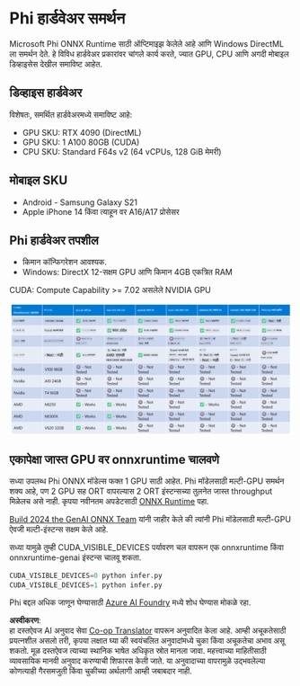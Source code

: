 <!--
CO_OP_TRANSLATOR_METADATA:
{
  "original_hash": "8cdc17ce0f10535da30b53d23fe1a795",
  "translation_date": "2025-07-16T18:24:21+00:00",
  "source_file": "md/01.Introduction/01/01.Hardwaresupport.md",
  "language_code": "mr"
}
-->
# Phi हार्डवेअर समर्थन

Microsoft Phi ONNX Runtime साठी ऑप्टिमाइझ केलेले आहे आणि Windows DirectML ला समर्थन देते. हे विविध हार्डवेअर प्रकारांवर चांगले कार्य करते, ज्यात GPU, CPU आणि अगदी मोबाइल डिव्हाइसेस देखील समाविष्ट आहेत.

## डिव्हाइस हार्डवेअर  
विशेषतः, समर्थित हार्डवेअरमध्ये समाविष्ट आहे:

- GPU SKU: RTX 4090 (DirectML)
- GPU SKU: 1 A100 80GB (CUDA)
- CPU SKU: Standard F64s v2 (64 vCPUs, 128 GiB मेमरी)

## मोबाइल SKU

- Android - Samsung Galaxy S21
- Apple iPhone 14 किंवा त्याहून वर A16/A17 प्रोसेसर

## Phi हार्डवेअर तपशील

- किमान कॉन्फिगरेशन आवश्यक.
- Windows: DirectX 12-सक्षम GPU आणि किमान 4GB एकत्रित RAM

CUDA: Compute Capability >= 7.02 असलेले NVIDIA GPU

![HardwareSupport](../../../../../translated_images/01.phihardware.5d51b2377cba18afc6949074542f290c56bb278dac3f4f86302aca6d80fffeb9.mr.png)

## एकापेक्षा जास्त GPU वर onnxruntime चालवणे

सध्या उपलब्ध Phi ONNX मॉडेल्स फक्त 1 GPU साठी आहेत. Phi मॉडेलसाठी मल्टी-GPU समर्थन शक्य आहे, पण 2 GPU सह ORT वापरल्यास 2 ORT इंस्टन्सच्या तुलनेत जास्त throughput मिळेलच असे नाही. कृपया नवीनतम अपडेटसाठी [ONNX Runtime](https://onnxruntime.ai/) पहा.

[Build 2024 the GenAI ONNX Team](https://youtu.be/WLW4SE8M9i8?si=EtG04UwDvcjunyfC) यांनी जाहीर केले की त्यांनी Phi मॉडेलसाठी मल्टी-GPU ऐवजी मल्टी-इंस्टन्स सक्षम केले आहे.

सध्या यामुळे तुम्ही CUDA_VISIBLE_DEVICES पर्यावरण चल वापरून एक onnxruntime किंवा onnxruntime-genai इंस्टन्स चालवू शकता.

```Python
CUDA_VISIBLE_DEVICES=0 python infer.py
CUDA_VISIBLE_DEVICES=1 python infer.py
```

Phi बद्दल अधिक जाणून घेण्यासाठी [Azure AI Foundry](https://ai.azure.com) मध्ये शोध घेण्यास मोकळे रहा.

**अस्वीकरण**:  
हा दस्तऐवज AI अनुवाद सेवा [Co-op Translator](https://github.com/Azure/co-op-translator) वापरून अनुवादित केला आहे. आम्ही अचूकतेसाठी प्रयत्नशील असलो तरी, कृपया लक्षात घ्या की स्वयंचलित अनुवादांमध्ये चुका किंवा अचूकतेचा अभाव असू शकतो. मूळ दस्तऐवज त्याच्या स्थानिक भाषेत अधिकृत स्रोत मानला जावा. महत्त्वाच्या माहितीसाठी व्यावसायिक मानवी अनुवाद करण्याची शिफारस केली जाते. या अनुवादाच्या वापरामुळे उद्भवलेल्या कोणत्याही गैरसमजुती किंवा चुकीच्या अर्थलागी आम्ही जबाबदार नाही.
